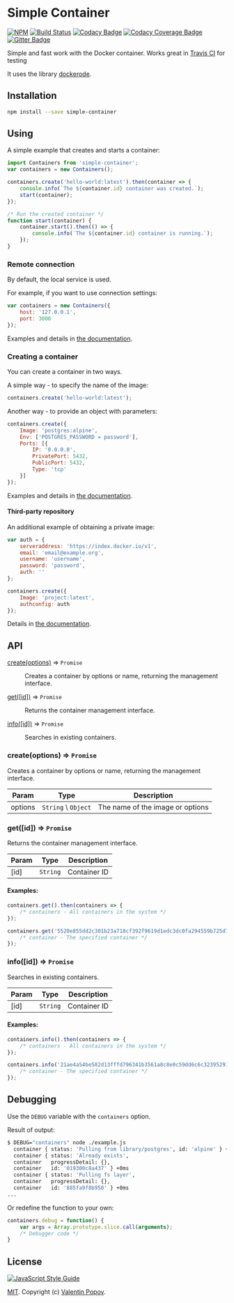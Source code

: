 # Simple Container
[![NPM](https://img.shields.io/npm/v/simple-container.svg)](https://www.npmjs.com/package/simple-container)
[![Build Status](https://travis-ci.org/valentineus/simple-container.svg?branch=master)](https://travis-ci.org/valentineus/simple-container)
[![Codacy Badge](https://api.codacy.com/project/badge/Grade/286921416577421c98e5f77ce400926c)](https://www.codacy.com/app/valentineus/simple-container)
[![Codacy Coverage Badge](https://api.codacy.com/project/badge/Coverage/286921416577421c98e5f77ce400926c)](https://www.codacy.com/app/valentineus/simple-container/files)
[![Gitter Badge](https://badges.gitter.im/Join%20Chat.svg)](https://gitter.im/valentineus/simple-container)

Simple and fast work with the Docker container.
Works great in
[Travis CI](https://travis-ci.org/)
for testing

It uses the library
[dockerode](https://github.com/apocas/dockerode).

## Installation
```bash
npm install --save simple-container
```

## Using
A simple example that creates and starts a container:
```JavaScript
import Containers from 'simple-container';
var containers = new Containers();

containers.create('hello-world:latest').then(container => {
    console.info(`The ${container.id} container was created.`);
    start(container);
});

/* Run the created container */
function start(container) {
    container.start().then(() => {
        console.info(`The ${container.id} container is running.`);
    });
}
```

### Remote connection
By default, the local service is used.

For example, if you want to use connection settings:
```JavaScript
var containers = new Containers({
    host: '127.0.0.1',
    port: 3000
});
```

Examples and details in
[the documentation](https://github.com/apocas/dockerode#getting-started).

### Creating a container
You can create a container in two ways.

A simple way - to specify the name of the image:
```JavaScript
containers.create('hello-world:latest');
```

Another way - to provide an object with parameters:
```JavaScript
containers.create({
    Image: 'postgres:alpine',
    Env: ['POSTGRES_PASSWORD = password'],
    Ports: [{
        IP: '0.0.0.0',
        PrivatePort: 5432,
        PublicPort: 5432,
        Type: 'tcp'
    }]
});
```

Examples and details in
[the documentation](https://github.com/apocas/dockerode#manipulating-a-container).

#### Third-party repository

An additional example of obtaining a private image:
```JavaScript
var auth = {
    serveraddress: 'https://index.docker.io/v1',
    email: 'email@example.org',
    username: 'username',
    password: 'password',
    auth: ''
};

containers.create({
    Image: 'project:latest',
    authconfig: auth
});
```

Details in
[the documentation](https://github.com/apocas/dockerode#pull-from-private-repos).

## API
<dl>
    <dt>
        <a href="#create">create(options)</a> ⇒ <code>Promise</code>
    </dt>
    <dd>
        <p>Creates a container by options or name, returning the management interface.</p>
    </dd>
    <dt>
        <a href="#get">get([id])</a> ⇒ <code>Promise</code>
    </dt>
    <dd>
        <p>Returns the container management interface.</p>
    </dd>
    <dt>
        <a href="#info">info([id])</a> ⇒ <code>Promise</code>
    </dt>
    <dd>
        <p>Searches in existing containers.</p>
    </dd>
</dl>

<a name="create"></a>

### create(options) ⇒ <code>Promise</code>
Creates a container by options or name, returning the management interface.

| Param | Type | Description |
| --- | --- | --- |
| options | <code>String</code> \ <code>Object</code> | The name of the image or options |

<a name="get"></a>

### get([id]) ⇒ <code>Promise</code>
Returns the container management interface.

| Param | Type | Description |
| --- | --- | --- |
| [id] | <code>String</code> | Container ID |

#### Examples:
```JavaScript
containers.get().then(containers => {
    /* containers - All containers in the system */
});

containers.get('5520e855dd2c301b23a718cf392f9619d1edc3dc0fa294559b725d7588ca807f').then(container => {
    /* container - The specified container */
});
```

<a name="info"></a>

### info([id]) ⇒ <code>Promise</code>
Searches in existing containers.

| Param | Type | Description |
| --- | --- | --- |
| [id] | <code>String</code> | Container ID |

#### Examples:
```JavaScript
containers.info().then(containers => {
    /* containers - All containers in the system */
});

containers.info('21ae4a54be582d13fffd796341b3561a8c8e0c59dd6c6c3239529188e2b3321d').then(container => {
    /* container - The specified container */
});
```

## Debugging
Use the `DEBUG` variable with the `containers` option.

Result of output:
```bash
$ DEBUG="containers" node ./example.js
  container { status: 'Pulling from library/postgres', id: 'alpine' } +0ms
  container { status: 'Already exists',
  container   progressDetail: {},
  container   id: '019300c8a437' } +0ms
  container { status: 'Pulling fs layer',
  container   progressDetail: {},
  container   id: '885fa9f8b950' } +0ms
...
```

Or redefine the function to your own:
```JavaScript
containers.debug = function() {
    var args = Array.prototype.slice.call(arguments);
    /* Debugger code */
}
```

## License
[![JavaScript Style Guide](https://cdn.rawgit.com/feross/standard/master/badge.svg)](https://github.com/eslint/eslint)

[MIT](LICENSE.md).
Copyright (c)
[Valentin Popov](mailto:info@valentineus.link).